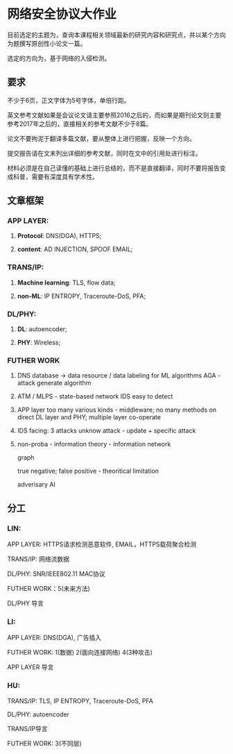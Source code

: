 # 网络安全协议大作业

目前选定的主题为，查询本课程相关领域最新的研究内容和研究点，并以某个方向为题撰写原创性小论文一篇。

选定的方向为，基于网络的入侵检测。

## 要求

不少于6页，正文字体为5号字体，单倍行距。

英文参考文献如果是会议论文请主要参照2016之后的，而如果是期刊论文则主要参考2017年之后的，直接相关的参考文献不少于8篇。

论文不要拘泥于翻译多篇文献，要从整体上进行把握，反映一个方向。

提交报告请在文末列出详细的参考文献，同时在文中的引用处进行标注。

材料必须是在自己读懂的基础上进行总结的，而不是直接翻译，同时不要将报告变成科普，需要有深度具有学术性。

## 文章框架

### APP LAYER:

1. **Protocol**: DNS(DGA), HTTPS;

2. **content**: AD INJECTION, SPOOF EMAIL;

### TRANS/IP:

1. **Machine learning**: TLS, flow data;

2. **non-ML**: IP ENTROPY, Traceroute-DoS, PFA;

### DL/PHY:

1. **DL**: autoencoder;

2. **PHY**:  Wireless;

### FUTHER WORK

1. DNS database -> data resource / data labeling for ML algorithms
    AGA - attack generate algorithm

2. ATM / MLPS - state-based network IDS
    easy to detect

3. APP layer too many various kinds - middleware; no many methods on direct DL layer and PHY;
    multiple layer co-operate

4. IDS facing: 3 attacks unknow attack - update + specific attack

5. non-proba - information theory - information network

    graph

    true negative; false positive - theoritical limitation

    adverisary AI

## 分工

### LIN:

APP LAYER: HTTPS请求检测恶意软件, EMAIL，HTTPS载荷聚合检测

TRANS/IP: 网络流数据

DL/PHY: SNR/IEEE802.11 MAC协议

FUTHER WORK：5(未来方法)

DL/PHY 导言

### LI:

APP LAYER: DNS(DGA), 广告插入

FUTHER WORK: 1(数据) 2(面向连接网络) 4(3种攻击)

APP LAYER 导言

### HU:

TRANS/IP: TLS, IP ENTROPY, Traceroute-DoS, PFA

DL/PHY: autoencoder

TRANS/IP导言

FUTHER WORK: 3(不同层)
